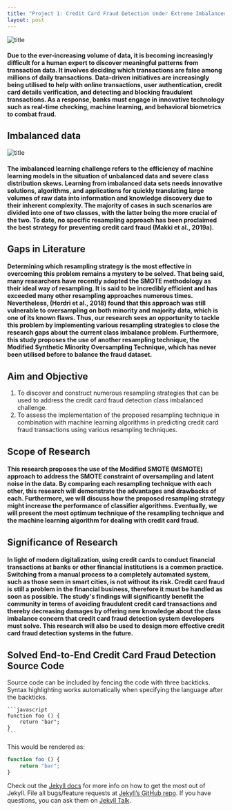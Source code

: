 ```yaml
---
title: "Project 1: Credit Card Fraud Detection Under Extreme Imbalanced Data"
layout: post
---
```


![title](https://raw.githubusercontent.com/sarahsobri97/sarahportfolio.github.io/master/assets/credit%20card%20fraud%20picture.jpeg)

#### Due to the ever-increasing volume of data, it is becoming increasingly difficult for a human expert to discover meaningful patterns from transaction data. It involves deciding which transactions are false among millions of daily transactions. Data-driven initiatives are increasingly being utilised to help with online transactions, user authentication, credit card details verification, and detecting and blocking fraudulent transactions. As a response, banks must engage in innovative technology such as real-time checking, machine learning, and behavioral biometrics to combat fraud.

## Imbalanced data

![title](https://raw.githubusercontent.com/sarahsobri97/sarahportfolio.github.io/master/assets/Imbalanced%20dataset.png)

#### The imbalanced learning challenge refers to the efficiency of machine learning models in the situation of unbalanced data and severe class distribution skews. Learning from imbalanced data sets needs innovative solutions, algorithms, and applications for quickly translating large volumes of raw data into information and knowledge discovery due to their inherent complexity. The majority of cases in such scenarios are divided into one of two classes, with the latter being the more crucial of the two. To date, no specific resampling approach has been proclaimed the best strategy for preventing credit card fraud (Makki et al., 2019a). 

## Gaps in Literature

#### Determining which resampling strategy is the most effective in overcoming this problem remains a mystery to be solved. That being said, many researchers have recently adopted the SMOTE methodology as their ideal way of resampling. It is said to be incredibly efficient and has exceeded many other resampling approaches numerous times. Nevertheless, (Hordri et al., 2018) found that this approach was still vulnerable to oversampling on both minority and majority data, which is one of its known flaws. Thus, our research sees an opportunity to tackle this problem by implementing various resampling strategies to close the research gaps about the current class imbalance problem. Furthermore, this study proposes the use of another resampling technique, the Modified Synthetic Minority Oversampling Technique, which has never been utilised before to balance the fraud dataset.

## Aim and Objective

1. To discover and construct numerous resampling strategies that can be used to address the credit card fraud detection class imbalanced challenge.
2. To assess the implementation of the proposed resampling technique in combination with machine learning algorithms in predicting credit card fraud transactions using various resampling techniques.

## Scope of Research

#### This research proposes the use of the Modified SMOTE (MSMOTE) approach to address the SMOTE constraint of oversampling and latent noise in the data. By comparing each resampling technique with each other, this research will demonstrate the advantages and drawbacks of each. Furthermore, we will discuss how the proposed resampling strategy might increase the performance of classifier algorithms. Eventually, we will present the most optimum technique of the resampling technique and the machine learning algorithm for dealing with credit card fraud.

## Significance of Research

#### In light of modern digitalization, using credit cards to conduct financial transactions at banks or other financial institutions is a common practice. Switching from a manual process to a completely automated system, such as those seen in smart cities, is not without its risk. Credit card fraud is still a problem in the financial business, therefore it must be handled as soon as possible. The study's findings will significantly benefit the community in terms of avoiding fraudulent credit card transactions and thereby decreasing damages by offering new knowledge about the class imbalance concern that credit card fraud detection system developers must solve. This research will also be used to design more effective credit card fraud detection systems in the future.

## Solved End-to-End Credit Card Fraud Detection Source Code

Source code can be included by fencing the code with three backticks. Syntax highlighting works automatically when specifying the language after the backticks.

````
```javascript
function foo () {
    return "bar";
}
```
````

This would be rendered as:

```javascript
function foo () {
    return "bar";
}
```


Check out the [Jekyll docs][jekyll-docs] for more info on how to get the most out of Jekyll. File all bugs/feature requests at [Jekyll’s GitHub repo][jekyll-gh]. If you have questions, you can ask them on [Jekyll Talk][jekyll-talk].

[jekyll-docs]: http://jekyllrb.com/docs/home
[jekyll-gh]:   https://github.com/jekyll/jekyll
[jekyll-talk]: https://talk.jekyllrb.com/
